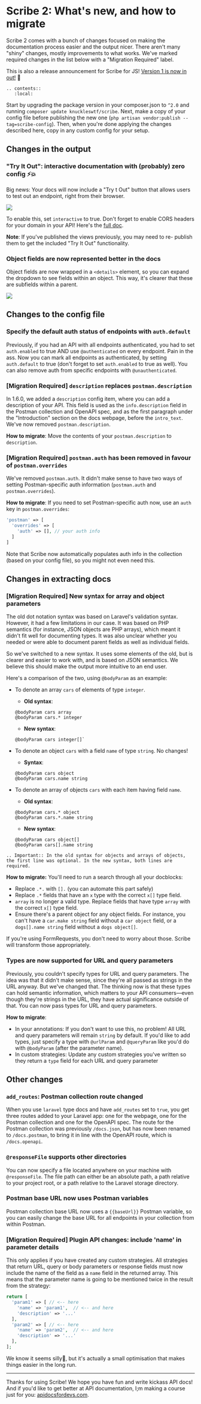 # Scribe 2: What's new, and how to migrate

Scribe 2 comes with a bunch of changes focused on making the documentation process easier and the output nicer. There aren't many "shiny" changes, mostly improvements to what works. We've marked required changes in the list below with a "Migration Required" label.

This is also a release announcement for Scribe for JS! [Version 1 is now in out!](https://github.com/knuckleswtf/scribe-js) 🎉 

```eval_rst
.. contents:: 
   :local:
```

Start by upgrading the package version in your composer.json to `^2.0` and running `composer update knuckleswtf/scribe`. Next, make a copy of your config file before publishing the new one (`php artisan vendor:publish --tag=scribe-config`). Then, when you're done applying the changes described here, copy in any custom config for your setup.

## Changes in the output 

### "Try It Out": interactive documentation with (probably) zero config ⚡💥
Big news: Your docs will now include a "Try t Out" button that allows users to test out an endpoint, right from their browser.

![](./images/tryitout-button.jpg)

To enable this, set `interactive` to true. Don't forget to enable CORS headers for your domain in your API! Here's the [full doc](./generating-documentation.html#configuring-interactive-documentation).

**Note**: If you've published the views previously, you may need to re- publish them to get the included "Try It Out" functionality.

### Object fields are now represented better in the docs
Object fields are now wrapped in a `<details>` element, so you can expand the dropdown to see fields within an object. This way, it's clearer that these are subfields within a parent.

![](./images/object-fields.jpg)


## Changes to the config file
   
### Specify the default auth status of endpoints with `auth.default`
Previously, if you had an API with all endpoints authenticated, you had to set `auth.enabled` to true AND use `@authenticated` on every endpoint. Pain in the ass. Now you can mark all endpoints as authenticated, by setting `auth.default` to true (don't forget to set `auth.enabled` to true as well). You can also remove auth from specific endpoints with `@unauthenticated`.
   
### [Migration Required] `description` replaces `postman.description`
In 1.6.0, we added a `description` config item, where you can add a description of your API. This field is used as the `info.description` field in the Postman collection and OpenAPI spec, and as the first paragraph under the "Introduction" section on the docs webpage, before the `intro_text`. We've now removed `postman.description`.

**How to migrate**: Move the contents of your `postman.description` to `description`.

### [Migration Required] `postman.auth` has been removed in favour of `postman.overrides`
We've removed `postman.auth`. It didn't make sense to have two ways of setting Postman-specific auth information (`postman.auth` and `postman.overrides`).

**How to migrate**: If you need to set Postman-specific auth now, use an `auth` key in `postman.overrides`:

```php
'postman' => [
  'overrides' => [
    'auth' => [], // your auth info
  ]
]
```

Note that Scribe now automatically populates auth info in the collection (based on your config file), so you might not even need this.

## Changes in extracting docs
### [Migration Required] New syntax for array and object parameters
The old dot notation syntax was based on Laravel's validation syntax. However, it had a few limitations in our case. It was based on PHP semantics (for instance, JSON objects are PHP arrays), which meant it didn't fit well for documenting types. It was also unclear whether you needed or were able to document parent fields as well as individual fields.

So we've switched to a new syntax. It uses some elements of the old, but is clearer and easier to work with, and is based on JSON semantics. We believe this should make the output more intuitive to an end user.

Here's a comparison of the two, using `@bodyParam` as an example:

- To denote an array `cars` of elements of type `integer`.
  
  - **Old syntax**:
  
  ```
  @bodyParam cars array
  @bodyParam cars.* integer
  ```
  
  - **New syntax**: 
  ```
  @bodyParam cars integer[]`
  ```


- To denote an object `cars` with a field `name` of type `string`. No changes!
  
  - **Syntax**: 
  ```
  @bodyParam cars object
  @bodyParam cars.name string
  ```


- To denote an array of objects `cars` with each item having field `name`.
  
  - **Old syntax**: 
  ```
  @bodyParam cars.* object
  @bodyParam cars.*.name string
  ```
  
  - **New syntax**: 
  ```
  @bodyParam cars object[]
  @bodyParam cars[].name string
  ```

```eval_rst
.. Important:: In the old syntax for objects and arrays of objects, the first line was optional. In the new syntax, both lines are required. 
```

**How to migrate:**
You'll need to run a search through all your docblocks:
- Replace `.*.` with `[].` (you can automate this part safely)
- Replace `.*` fields that have an `x` type with the correct `x[]` type field. 
- `array` is no longer a valid type. Replace fields that have type `array` with the correct `x[]` type field.
- Ensure there's a parent object for any object fields. For instance, you can't have a `car.make string` field without a `car object` field, or a  `dogs[].name string` field without a `dogs object[]`.

If you're using FormRequests, you don't need to worry about those. Scribe will transform those appropriately.

### Types are now supported for URL and query parameters
Previously, you couldn't specify types for URL and query parameters. The idea was that it didn't make sense, since they're all passed as strings in the URL anyway. But we've changed that. The thinking now is that these types can hold semantic information, which matters to your API consumers—even though they're strings in the URL, they have actual significance outside of that. You can now pass types for URL and query parameters.

**How to migrate**:
- In your annotations: If you don't want to use this, no problem! All URL and query parameters will remain `string` by default. If you'd like to add types, just specify a type with `@urlParam` and `@queryParam` like you'd do with `@bodyParam` (after the parameter name).
- In custom strategies: Update any custom strategies you've written so they return a `type` field for each URL and query parameter

## Other changes
### `add_routes`: Postman collection route changed
When you use `laravel` type docs and have `add_routes` set to `true`, you get three routes added to your Laravel app: one for the webpage, one for the Postman collection and one for the OpenAPI spec. The route for the Postman collection was previously `/docs.json`, but has now been renamed to `/docs.postman`, to bring it in line with the OpenAPI route, which is `/docs.openapi`.

### `@responseFile` supports other directories
You can now specify a file located anywhere on your machine with `@responseFile`. The file path can either be an absolute path, a path relative to your project root, or a path relative to the Laravel storage directory.

### Postman base URL now uses Postman variables
Postman collection base URL now uses a `{{baseUrl}}` Postman variable, so you can easily change the base URL for all endpoints in your collection from within Postman.

### [Migration Required] Plugin API changes: include 'name' in parameter details
This only applies if you have created any custom strategies. All strategies that return URL, query or body parameters or response fields must now include the name of the field as a `name` field in the returned array. This means that the parameter name is going to be mentioned twice in the result from the strategy:

```php
return [
  'param1' => [ // <-- here
    'name' => 'param1',  // <-- and here
    'description' => '...'
  ],
  'param2' => [ // <-- here
    'name' => 'param2',  // <-- and here
    'description' => '...'
  ],
];
```

We know it seems silly🙂, but it's actually a small optimisation that makes things easier in the long run.

<hr>

Thanks for using Scribe! We hope you have fun and write kickass API docs! And if you'd like to get better at API documentation, I;m making a course just for you: [apidocsfordevs.com](https://apidocsfordevs.com).
